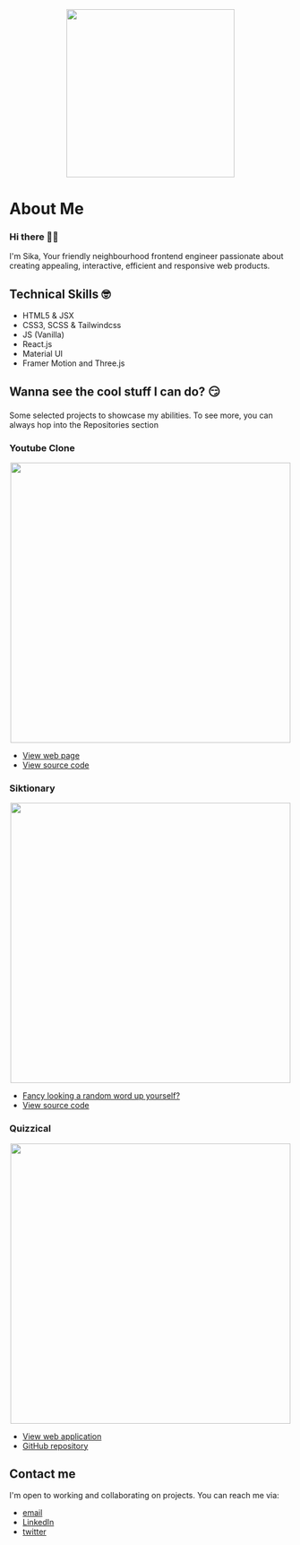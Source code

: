 <div align="center"><img width=300px src="https://user-images.githubusercontent.com/120806295/230746442-9a06f59d-2101-4562-a882-8faf09911fe9.png" /></div>

# About Me
### Hi there 🤙👋

I'm Sika, Your friendly neighbourhood frontend engineer passionate about creating appealing, interactive, efficient and responsive web products.

## Technical Skills 🤓
- HTML5 & JSX
- CSS3, SCSS & Tailwindcss
- JS (Vanilla)
- React.js
- Material UI
- Framer Motion and Three.js

## <p align="left">Wanna see the cool stuff I can do? 😏</p>
Some selected projects to showcase my abilities. To see more, you can always hop into the Repositories section

### Youtube Clone
<div align="center"><img width=500 src="https://user-images.githubusercontent.com/120806295/230747145-e268bae1-6e89-45e7-a24e-b03628852513.png" /></div>

- [View web page](https://yt-clone-by-sika.netlify.app) 
- [View source code](https://github.com/sika-007/youtube-clone)

### Siktionary
<div align="center"><img width=500 src="https://user-images.githubusercontent.com/120806295/230747409-9d91cc7c-fd5d-4d33-9deb-dac49a55f489.png" /></div>

- [Fancy looking a random word up yourself?](https://siktionary.netlify.app)
- [View source code](https://github.com/sika-007/siktionary)

### Quizzical
<div align="center"><img width=500 src="https://user-images.githubusercontent.com/120806295/230747533-3c984528-5944-4ad4-9595-e311cbc52226.png" /></div>

- [View web application](https://quizzical-application.netlify.app/)
- [GitHub repository](https://github.com/sika-007/quizzical-app)


## Contact me

I'm open to working and collaborating on projects. You can reach me via: 
- [email](mailto:nsikakthomas102@gmail.com)
- [LinkedIn](https://www.linkedin.com/in/dev-sika/)
- [twitter](https://twitter.com/Un_sika)


<!---
sika-007/sika-007 is a ✨ special ✨ repository because its `README.md` (this file) appears on your GitHub profile.
You can click the Preview link to take a look at your changes.
--->
